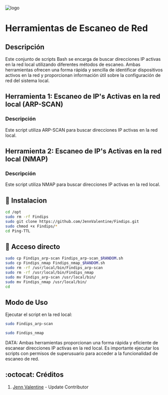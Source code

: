 ![logo](https://edteam-media.s3.amazonaws.com/blogs/big/2ab53939-9b50-47dd-b56e-38d4ba3cc0f0.png)

# Herramientas de Escaneo de Red

## Descripción

Este conjunto de scripts Bash se encarga de buscar direcciones IP activas en la red local 
utilizando diferentes métodos de escaneo. Ambas herramientas ofrecen una forma rápida y sencilla 
de identificar dispositivos activos en la red y proporcionan información útil sobre la 
configuración de red del sistema local.

## Herramienta 1: Escaneo de IP's Activas en la red local (ARP-SCAN)

### Descripción

Este script utiliza ARP-SCAN para buscar direcciones IP activas en la red local.

## Herramienta 2: Escaneo de IP's Activas en la red local (NMAP)

### Descripción

Este script utiliza NMAP para buscar direcciones IP activas en la red local.



## :book: Instalacion
```bash
cd /opt
sudo rm -rf Findips
sudo git clone https://github.com/JennValentine/Findips.git
sudo chmod +x Findips/*
cd Ping-TTL
```

## :book: Acceso directo
```bash
sudo cp Findips_arp-scan Findips_arp-scan_$RANDOM.sh
sudo cp Findips_nmap Findips_nmap_$RANDOM.sh
sudo rm -rf /usr/local/bin/Findips_arp-scan
sudo rm -rf /usr/local/bin/Findips_nmap
sudo mv Findips_arp-scan /usr/local/bin/
sudo mv Findips_nmap /usr/local/bin/
cd
```

## Modo de Uso

Ejecutar el script en la red local:

```bash
sudo Findips_arp-scan
```
```bash
sudo Findips_nmap
```


DATA: Ambas herramientas proporcionan una forma rápida y eficiente de escanear direcciones IP activas en la red local. 
Es importante ejecutar los scripts con permisos de superusuario para acceder a la funcionalidad de escaneo de red.

## :octocat: Créditos
1. [Jenn Valentine](https://t.me/JennValentine) - Update Contributor
